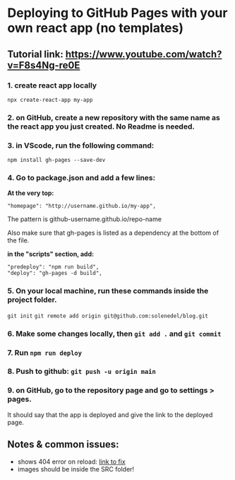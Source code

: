 # Deploying to GitHub Pages with your own react app (no templates)

## Tutorial link: https://www.youtube.com/watch?v=F8s4Ng-re0E

### 1. create react app locally

`npx create-react-app my-app`

### 2. on GitHub, create a new repository with the same name as the react app you just created. No Readme is needed.


### 3. in VScode, run the following command:
  `npm install gh-pages --save-dev`

### 4. Go to package.json and add a few lines:

**At the very top:**
```
"homepage": "http://username.github.io/my-app",
```
The pattern is github-username.github.io/repo-name

Also make sure that gh-pages is listed as a dependency at the bottom of the file.

**in the "scripts" section, add:**

```
"predeploy": "npm run build",
"deploy": "gh-pages -d build",
```


### 5. On your local machine, run these commands inside the project folder.

`git init`
`git remote add origin git@github.com:solenedel/blog.git`

### 6. Make some changes locally, then `git add .` and `git commit`

### 7. Run `npm run deploy`

### 8. Push to github: `git push -u origin main`

### 9. on GitHub, go to the repository page and go to settings > pages.

It should say that the app is deployed and give the link to the deployed page. 


## Notes & common issues:

- shows 404 error on reload: [link to fix](https://maximorlov.com/deploying-to-github-pages-dont-forget-to-fix-your-links/)
- images should be inside the SRC folder!
